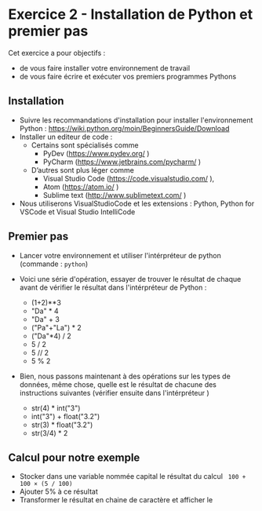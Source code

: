 # Exercice 2 - Installation de Python et premier pas

Cet exercice a pour objectifs : 
* de vous faire installer votre environnement de travail
* de vous faire écrire et exécuter vos premiers programmes Pythons

## Installation
* Suivre les recommandations d'installation pour installer l'environnement Python : https://wiki.python.org/moin/BeginnersGuide/Download 
* Installer un editeur de code : 
    * Certains sont spécialisés comme
        * PyDev (https://www.pydev.org/ )
        * PyCharm (https://www.jetbrains.com/pycharm/ )
    * D’autres sont plus léger comme
        * Visual Studio Code (https://code.visualstudio.com/ ),
        * Atom (https://atom.io/ )
        * Sublime text (http://www.sublimetext.com/ )
* Nous utiliserons VisualStudioCode et les extensions : Python, Python for VSCode et Visual Studio IntelliCode


## Premier pas

* Lancer votre environnement et utiliser l'intérpréteur de python (commande : `python`) 

* Voici une série d'opération, essayer de trouver le résultat de chaque avant de vérifier le résultat dans l'intérpréteur de Python : 
    * (1+2)**3
    * "Da" * 4
    * "Da" + 3
    * ("Pa"+"La") * 2
    * ("Da"*4) / 2
    * 5 / 2
    * 5 // 2
    * 5 % 2

* Bien, nous passons maintenant à des opérations sur les types de données, même chose, quelle est le résultat de chacune des instructions suivantes (vérifier ensuite dans l'intérpréteur )
    * str(4) * int("3")
    * int("3") + float("3.2")
    * str(3) * float("3.2")
    * str(3/4) * 2

## Calcul pour notre exemple

* Stocker dans une variable nommée capital le résultat du calcul ` 100 + 100 × (5 / 100)`
* Ajouter 5% à ce résultat
* Transformer le résultat en chaine de caractère et afficher le 